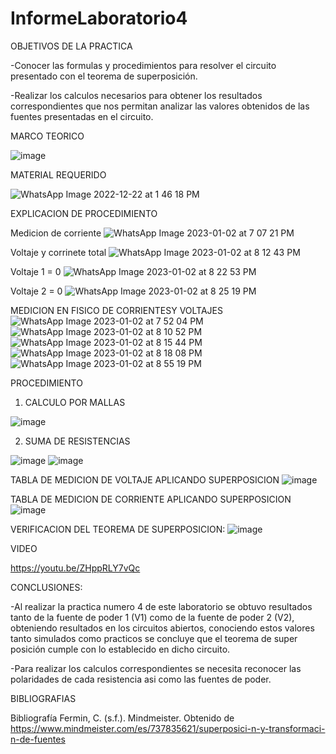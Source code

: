 # InformeLaboratorio4

OBJETIVOS DE LA PRACTICA

-Conocer las formulas y procedimientos para resolver el circuito presentado con el teorema de superposición.

-Realizar los calculos necesarios para obtener los resultados correspondientes que nos permitan analizar las valores obtenidos de las fuentes presentadas en el circuito.

MARCO TEORICO

![image](https://user-images.githubusercontent.com/116833736/210408142-672f8d4d-8857-4a16-9292-44f62d734b23.png)

MATERIAL REQUERIDO

![WhatsApp Image 2022-12-22 at 1 46 18 PM](https://user-images.githubusercontent.com/116833736/210408249-049d473a-5595-42f5-a140-bdc02d7a1dda.jpeg)

EXPLICACION DE PROCEDIMIENTO

Medicion de corriente
![WhatsApp Image 2023-01-02 at 7 07 21 PM](https://user-images.githubusercontent.com/116833736/210408351-e0cb9593-9610-4161-8fd4-23fe432eda66.jpeg)

Voltaje y corrinete total
![WhatsApp Image 2023-01-02 at 8 12 43 PM](https://user-images.githubusercontent.com/116833736/210408506-62816309-b7d5-4a72-ae1c-395d62398495.jpeg)

Voltaje 1 = 0
![WhatsApp Image 2023-01-02 at 8 22 53 PM](https://user-images.githubusercontent.com/116833736/210408624-966ba255-5b25-4385-8fe1-55e12204c7d1.jpeg)

Voltaje 2 = 0
![WhatsApp Image 2023-01-02 at 8 25 19 PM](https://user-images.githubusercontent.com/116833736/210408728-c5bf49cb-3655-4660-873e-9fd34090f0f6.jpeg)

MEDICION EN FISICO DE CORRIENTESY VOLTAJES
![WhatsApp Image 2023-01-02 at 7 52 04 PM](https://user-images.githubusercontent.com/116833736/210409237-dee748fd-9722-4f39-83a1-990b4676a1d5.jpeg)
![WhatsApp Image 2023-01-02 at 8 10 52 PM](https://user-images.githubusercontent.com/116833736/210409283-764dc807-04c2-4218-a0f6-e2a5d33d12e2.jpeg)
![WhatsApp Image 2023-01-02 at 8 15 44 PM](https://user-images.githubusercontent.com/116833736/210409297-7f336bc7-f330-44c0-946c-adda645bccaa.jpeg)
![WhatsApp Image 2023-01-02 at 8 18 08 PM](https://user-images.githubusercontent.com/116833736/210409315-80729212-55ec-4e93-8b34-b771f89d1961.jpeg)
![WhatsApp Image 2023-01-02 at 8 55 19 PM](https://user-images.githubusercontent.com/116833736/210409345-7a69605f-b4cd-44c2-8118-96555eda0465.jpeg)

PROCEDIMIENTO
1) CALCULO POR MALLAS

![image](https://user-images.githubusercontent.com/116833736/210409502-502c9603-8ac3-4224-9c14-ceaf642e6542.png)

2) SUMA DE RESISTENCIAS

![image](https://user-images.githubusercontent.com/116833736/210409592-e6657aeb-f5e7-4b5d-a1bb-e5cc2eff0e7c.png)
![image](https://user-images.githubusercontent.com/116833736/210409615-08d553ba-d07d-4283-a66c-463e302b8d65.png)

TABLA DE MEDICION DE VOLTAJE APLICANDO SUPERPOSICION
![image](https://user-images.githubusercontent.com/116833736/210409841-f67cab57-0761-4fdf-8173-46d76dda3434.png)

TABLA DE MEDICION DE CORRIENTE APLICANDO SUPERPOSICION
![image](https://user-images.githubusercontent.com/116833736/210409916-daf28851-7f37-4108-97cc-1b8bc5bb78d7.png)

VERIFICACION DEL TEOREMA DE SUPERPOSICION:
![image](https://user-images.githubusercontent.com/116833736/210409981-4400d76b-5d2c-4198-9b03-91a594db784d.png)

VIDEO

https://youtu.be/ZHppRLY7vQc

CONCLUSIONES:

-Al realizar la practica numero 4 de este laboratorio se obtuvo resultados tanto de la fuente de poder 1 (V1) como de la fuente de poder 2 (V2), obteniendo resultados en los circuitos abiertos, conociendo estos valores tanto simulados como practicos se concluye que el teorema de super posición cumple con lo establecido en dicho circuito.

-Para realizar los calculos correspondientes se necesita reconocer las polaridades de cada resistencia asi como las fuentes de poder.

BIBLIOGRAFIAS

Bibliografía Fermin, C. (s.f.). Mindmeister. Obtenido de https://www.mindmeister.com/es/737835621/superposici-n-y-transformaci-n-de-fuentes

